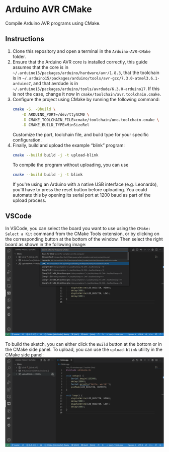 # Arduino AVR CMake

Compile Arduino AVR programs using CMake. 

## Instructions

1. Clone this repository and open a terminal in the `Arduino-AVR-CMake` folder.
2. Ensure that the Arduino AVR core is installed correctly, this guide assumes
   that the core is in `~/.arduino15/packages/arduino/hardware/avr/1.8.3`,
   that the toolchain is in `~/.arduino15/packages/arduino/tools/avr-gcc/7.3.0-atmel3.6.1-arduino7`,
   and that avrdude is in `~/.arduino15/packages/arduino/tools/avrdude/6.3.0-arduino17`.
   If this is not the case, change it now in `cmake/toolchain/avr.toolchain.cmake`.
3. Configure the project using CMake by running the following command:
    ```sh
    cmake -S. -Bbuild \
        -D ARDUINO_PORT=/dev/ttyACM0 \
        -D CMAKE_TOOLCHAIN_FILE=cmake/toolchain/uno.toolchain.cmake \
        -D CMAKE_BUILD_TYPE=MinSizeRel
    ```
    Customize the port, toolchain file, and build type for your specific
    configuration.
4. Finally, build and upload the example “blink” program:
    ```sh
    cmake --build build -j -t upload-blink
    ```
    To compile the program without uploading, you can use 
    ```sh
    cmake --build build -j -t blink
    ```
    If you're using an Arduino with a native USB interface (e.g. Leonardo),
    you'll have to press the reset button before uploading. You could 
    automate this by opening its serial port at 1200 baud as part of the 
    upload process.

## VSCode

In VSCode, you can select the board you want to use using the 
`CMake: Select a Kit` command from the CMake Tools extension, 
or by clicking on the corresponding button at the bottom of the window.
Then select the right board as shown in the following image:
![Selecting the Arduino board using CMake](images/selecting.png)

To build the sketch, you can either click the `Build` button at the bottom or 
in the CMake side panel. To upload, you can use the `upload-blink` utility in 
the CMake side panel:
![Uploading the Arduino board using CMake](images/uploading.png)
